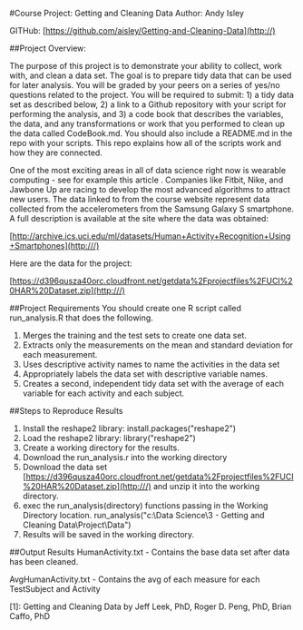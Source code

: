 #Course Project: Getting and Cleaning Data
Author: Andy Isley

GITHub: [https://github.com/aisley/Getting-and-Cleaning-Data](http://)

##Project Overview:

The purpose of this project is to demonstrate your ability to collect, work with, and clean a data set. The goal is to prepare tidy data that can be used for later analysis. You will be graded by your peers on a series of yes/no questions related to the project. You will be required to submit: 1) a tidy data set as described below, 2) a link to a Github repository with your script for performing the analysis, and 3) a code book that describes the variables, the data, and any transformations or work that you performed to clean up the data called CodeBook.md. You should also include a README.md in the repo with your scripts. This repo explains how all of the scripts work and how they are connected.  

One of the most exciting areas in all of data science right now is wearable computing - see for example this article . Companies like Fitbit, Nike, and Jawbone Up are racing to develop the most advanced algorithms to attract new users. The data linked to from the course website represent data collected from the accelerometers from the Samsung Galaxy S smartphone. A full description is available at the site where the data was obtained: 

[http://archive.ics.uci.edu/ml/datasets/Human+Activity+Recognition+Using+Smartphones](http:///)

Here are the data for the project: 

[https://d396qusza40orc.cloudfront.net/getdata%2Fprojectfiles%2FUCI%20HAR%20Dataset.zip](http:///)

##Project Requirements
You should create one R script called run_analysis.R that does the following.

1. Merges the training and the test sets to create one data set.
2. Extracts only the measurements on the mean and standard deviation for each measurement.
3. Uses descriptive activity names to name the activities in the data set
4. Appropriately labels the data set with descriptive variable names.
5. Creates a second, independent tidy data set with the average of each variable for each activity and each subject. 

##Steps to Reproduce Results
1. Install the reshape2 library: install.packages("reshape2")
2. Load the reshape2 library: library("reshape2")
3. Create a working directory for the results.
4. Download the run_analysis.r into the working directory
5. Download the data set [https://d396qusza40orc.cloudfront.net/getdata%2Fprojectfiles%2FUCI%20HAR%20Dataset.zip](http:///) and unzip it into the working directory.
6. exec the run_analysis(directory) functions passing in the Working Directory location.  run_analysis("c:\\Data Science\\3 - Getting and Cleaning Data\\Project\\Data")
7. Results will be saved in the working directory.

##Output Results
HumanActivity.txt - Contains the base data set after data has been cleaned.

AvgHumanActivity.txt - Contains the avg of each measure for each TestSubject and Activity


[1]: Getting and Cleaning Data by Jeff Leek, PhD, Roger D. Peng, PhD, Brian Caffo, PhD